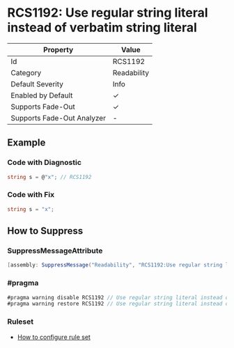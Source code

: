 # RCS1192: Use regular string literal instead of verbatim string literal

| Property                    | Value       |
| --------------------------- | ----------- |
| Id                          | RCS1192     |
| Category                    | Readability |
| Default Severity            | Info        |
| Enabled by Default          | &#x2713;    |
| Supports Fade\-Out          | &#x2713;    |
| Supports Fade\-Out Analyzer | \-          |

## Example

### Code with Diagnostic

```csharp
string s = @"x"; // RCS1192
```

### Code with Fix

```csharp
string s = "x";
```

## How to Suppress

### SuppressMessageAttribute

```csharp
[assembly: SuppressMessage("Readability", "RCS1192:Use regular string literal instead of verbatim string literal.", Justification = "<Pending>")]
```

### \#pragma

```csharp
#pragma warning disable RCS1192 // Use regular string literal instead of verbatim string literal.
#pragma warning restore RCS1192 // Use regular string literal instead of verbatim string literal.
```

### Ruleset

* [How to configure rule set](../HowToConfigureAnalyzers.md)
